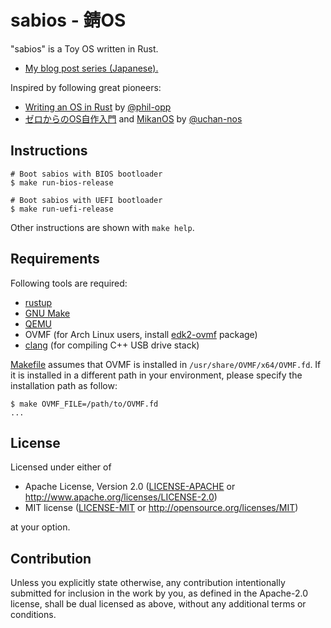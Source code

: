 # sabios - 錆OS

"sabios" is a Toy OS written in Rust.

* [My blog post series (Japanese).][my-blog]

[my-blog]: http://gifnksm.hatenablog.jp/archive/category/%E3%82%BC%E3%83%AD%E3%81%8B%E3%82%89%E3%81%AEOS%E8%87%AA%E4%BD%9C%E5%85%A5%E9%96%80

Inspired by following great pioneers:

* [Writing an OS in Rust][blog-os] by [@phil-opp]
* [ゼロからのOS自作入門][zero-os] and [MikanOS] by [@uchan-nos]

[blog-os]: https://os.phil-opp.com/
[@phil-opp]: https://github.com/phil-opp
[zero-os]: https://zero.osdev.jp/
[MikanOS]: https://github.com/uchan-nos/mikanos
[@uchan-nos]: https://github.com/uchan-nos

## Instructions

```console
# Boot sabios with BIOS bootloader
$ make run-bios-release

# Boot sabios with UEFI bootloader
$ make run-uefi-release
```

Other instructions are shown with `make help`.

## Requirements

Following tools are required:

* [rustup]
* [GNU Make]
* [QEMU]
* OVMF (for Arch Linux users, install [edk2-ovmf] package)
* [clang] (for compiling C++ USB drive stack)

[rustup]: https://rustup.rs/
[GNU Make]: https://www.gnu.org/software/make/
[QEMU]: https://www.qemu.org/
[edk2-ovmf]: https://archlinux.org/packages/extra/any/edk2-ovmf/
[clang]: https://clang.llvm.org/

[Makefile] assumes that OVMF is installed in `/usr/share/OVMF/x64/OVMF.fd`.
If it is installed in a different path in your environment, please specify the installation path as follow:

```console
$ make OVMF_FILE=/path/to/OVMF.fd
...
```

[Makefile]: Makefile

## License

Licensed under either of

* Apache License, Version 2.0
  ([LICENSE-APACHE] or <http://www.apache.org/licenses/LICENSE-2.0>)
* MIT license
  ([LICENSE-MIT] or <http://opensource.org/licenses/MIT>)

[LICENSE-APACHE]: LICENSE-APACHE
[LICENSE-MIT]: LICENSE-MIT

at your option.

## Contribution

Unless you explicitly state otherwise, any contribution intentionally submitted for inclusion in the work by you, as defined in the Apache-2.0 license, shall be dual licensed as above, without any additional terms or conditions.
